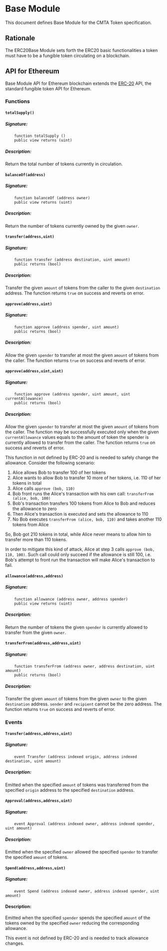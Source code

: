 # Base Module

This document defines Base Module for the CMTA Token specification.

## Rationale

The ERC20Base Module sets forth the ERC20 basic functionalities a token must have to  be a fungible token circulating on a blockchain.



## API for Ethereum

Base Module API for Ethereum blockchain extends the [ERC-20](https://github.com/ethereum/EIPs/blob/master/EIPS/eip-20.md) API, the standard fungible token API for Ethereum.

### Functions

#### `totalSupply()`

##### Signature:

```solidity
    function totalSupply ()
    public view returns (uint)
```

##### Description:

Return the total number of tokens currently in circulation.

#### `balanceOf(address)`

##### Signature:

```solidity
    function balanceOf (address owner)
    public view returns (uint)
```

##### Description:

Return the number of tokens currently owned by the given `owner`.

#### `transfer(address,uint)`

##### Signature:

```solidity
    function transfer (address destination, uint amount)
    public returns (bool)
```

##### Description:

Transfer the given `amount` of tokens from the caller to the given `destination` address.
The function returns `true` on success and reverts on error.

#### `approve(address,uint)`

##### Signature:

```solidity
    function approve (address spender, uint amount)
    public returns (bool)
```

##### Description:

Allow the given `spender` to transfer at most the given `amount` of tokens from the caller.
The function returns `true` on success and reverts of error.

#### `approve(address,uint,uint)`

##### Signature:

```solidity
    function approve (address spender, uint amount, uint currentAllowance)
    public returns (bool)
```

##### Description:

Allow the given `spender` to transfer at most the given `amount` of tokens from the caller.
The function may be successfully executed only when the given `currentAllowance` values equals to the amount of token the spender is currently allowed to transfer from the caller.
The function returns `true` on success and reverts of error.

This function in not defined by ERC-20 and is needed to safely change the allowance.  Consider the following scenario:

1. Alice allows Bob to transfer 100 of her tokens
2. Alice wants to allow Bob to transfer 10 more of her tokens, i.e. 110 of her tokens in total
3. Alice calls `approve (bob, 110)`
4. Bob front runs the Alice's transaction with his own call: `transferFrom (alice, bob, 100)`
5. Bob's transaction transfers 100 tokens from Alice to Bob and reduces the allowance to zero
6. Then Alice's transaction is executed and sets the allowance to 110
7. No Bob executes `transferFrom (alice, bob, 110)` and takes another 110 tokens from Alice

So, Bob got 210 tokens in total, while Alice never means to allow him to transfer more than 110 tokens.

In order to mitigate this kind of attack, Alice at step 3 calls `approve (bob, 110, 100)`.  Such call could only succeed if the allowance is still 100, i.e. Bob's attempt to front run the transaction will make Alice's transaction to fail.

#### `allowance(address,address)`

##### Signature:

```solidity
    function allowance (address owner, address spender)
    public view returns (uint)
```

##### Description:

Return the number of tokens the given `spender` is currently allowed to transfer from the given `owner`.

#### `transferFrom(address,address,uint)`

##### Signature:

```solidity
    function transferFrom (address owner, address destination, uint amount)
    public returns (bool)
```

##### Description:

Transfer the given `amount` of tokens from the given `owner` to the given `destination` address.
`sender` and `recipient` cannot be the zero address.
The function returns `true` on success and reverts of error.

### Events

#### `Transfer(address,address,uint)`

##### Signature:

```solidity
    event Transfer (address indexed origin, address indexed destination, uint amount)
```

##### Description:

Emitted when the specified `amount` of tokens was transferred from the specified `origin` address to the specified `destination` address.

#### `Approval(address,address,uint)`

##### Signature:

```solidity
    event Approval (address indexed owner, address indexed spender, uint amount)
```

##### Description:

Emitted when the specified `owner` allowed the specified `spender` to transfer the specified `amount` of tokens.

#### `Spend(address,address,uint)`

##### Signature:

```solidity
    event Spend (address indexed owner, address indexed spender, uint amount)
```

#### Description:

Emitted when the specified `spender` spends the specified `amount` of the tokens owned by the specified `owner` reducing the corresponding allowance.

This event is not defined by ERC-20 and is needed to track allowance changes.
